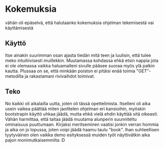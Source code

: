 # Kokemuksia
vähän oli epäselvä, että halutaanko kokemuksia ohjelman tekemisestä vai käyttämisestä

## Käyttö
Itse ainakin suurimman osan ajasta tiedän mitä teen ja luulisin, että tulee meko intuitiivisesti muillekkin. Muutamassa kohdassa ehkä etsin nappia jota ei ole olemassa vaikka haluamalleni sivulle pääsee suoraa myös ylä palkin kautta. Plussaa on se, että minkään poiston ei pitäisi enää toimia "GET"-metodilla ja rakastamani rivivaihdot toimivat.

## Teko
No kaikki oli aikalailla uutta, joten oli tässä opettelimista. Itselleni oli aika usein vaikea päättää miten jaoittelen ohjelman eri kansioihin, myöskin bootstrapin käyttö uhkaa jäädä, mutta ehkä vielä ehdin käyttää sitä oikeasti. Vähän harmittaa, että taitaa jäädä muutama alunperin suunniteltu ominaisuus puuttumaan. Kirjaksi meritseminen vaatisi jonkin verran hommia ja aika on jo lopussa, joten voipi jäädä haamu taulu "book". Ihan suhteellisen tyytyväinen olen vaikka demo esityksessä muiden työt näyttivätkin aika pajon monimutkaisemmilta :D
